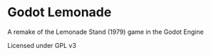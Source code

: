 # Godot Lemonade
A remake of the Lemonade Stand (1979) game in the Godot Engine

Licensed under GPL v3 
